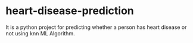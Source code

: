 # heart-disease-prediction
It is a python project for predicting whether a person has heart disease or not using knn ML Algorithm.
